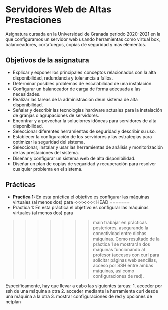 # Servidores Web de Altas Prestaciones
Asignatura cursada en la Universidad de Granada periodo 2020-2021 en la que configuramos un servidor web usando herramientas como virtual box, balanceadores, cortafuegos, copias de seguridad y mas elementos.

## Objetivos de la asignatura
* Explicar y exponer los principales conceptos relacionados con la alta disponibilidad, redundancia y tolerancia a fallos.
* Determinar posibles problemas de escalabilidad de una instalación.
* Configurar un balanceador de carga de forma adecuada a las necesidades.
* Realizar las tareas de la administración deun sistema de alta disponibilidad.
* Señalar y describir las tecnologías hardware actuales para la instalación de granjas o agrupaciones de servidores.
* Encontrar y arpovechar la soluciones idóneas para servidores de alta disponibilidad.
* Seleccionar diferentes herramientas de seguridad y describir su uso.
* Establecer la configuración de los servidores y las estrategias para optimizar la seguridad del sistema.
* Seleccionar, instalar  y usar las herramientas de análisis y monitorización de las prestaciones del sistema.
* Diseñar y configurar un sistema web de alta disponibilidad.
* Diseñar un plan de copias de seguridad y recuperación para resolver cualquier problema en el sistema.

## Prácticas
* **Practica 1:** En esta práctica el objetivo es configurar las máquinas virtuales (al menos dos) para
<<<<<<< HEAD
=======
* Practica 1: En esta práctica el objetivo es configurar las máquinas virtuales (al menos dos) para
>>>>>>> main
trabajar en prácticas posteriores, asegurando la conectividad entre dichas máquinas.
Como resultado de la práctica 1 se mostrarán dos máquinas funcionando al profesor
(accesos con curl para solicitar páginas web sencillas, acceso por SSH entre ambas
máquinas, así como configuraciones de red).

Específicamente, hay que llevar a cabo las siguientes tareas:
    1. acceder por ssh de una máquina a otra
    2. acceder mediante la herramienta curl desde una máquina a la otra
    3. mostrar configuraciones de red y opciones de netplan
    
